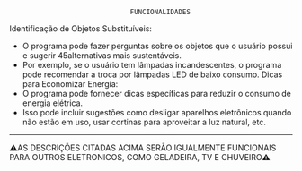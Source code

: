                                   FUNCIONALIDADES                                                                       

Identificação de Objetos Substituíveis:

* O programa pode fazer perguntas sobre os objetos que o usuário possui e sugerir 45alternativas mais sustentáveis.
* Por exemplo, se o usuário tem lâmpadas incandescentes, o programa pode recomendar a troca por lâmpadas LED de baixo consumo.
Dicas para Economizar Energia:
* O programa pode fornecer dicas específicas para reduzir o consumo de energia elétrica.
* Isso pode incluir sugestões como desligar aparelhos eletrônicos quando não estão em uso, usar cortinas para aproveitar a luz natural, etc.
-------------------------------------------------------------------------------------------------------------
⚠️AS DESCRIÇÕES CITADAS ACIMA SERÃO IGUALMENTE FUNCIONAIS PARA OUTROS ELETRONICOS, COMO GELADEIRA, TV E CHUVEIRO⚠️                                                 
